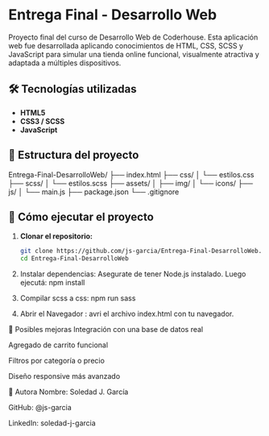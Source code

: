 # Entrega Final - Desarrollo Web

Proyecto final del curso de Desarrollo Web de Coderhouse. Esta aplicación web fue desarrollada aplicando conocimientos de HTML, CSS, SCSS y JavaScript para simular una tienda online funcional, visualmente atractiva y adaptada a múltiples dispositivos.

## 🛠 Tecnologías utilizadas

- **HTML5**  
- **CSS3 / SCSS**  
- **JavaScript**

## 📁 Estructura del proyecto
Entrega-Final-DesarrolloWeb/
├── index.html
├── css/
│ └── estilos.css
├── scss/
│ └── estilos.scss
├── assets/
│ ├── img/
│ └── icons/
├── js/
│ └── main.js
├── package.json
└── .gitignore

## 🚀 Cómo ejecutar el proyecto

1. **Clonar el repositorio:**

   ```bash
   git clone https://github.com/js-garcia/Entrega-Final-DesarrolloWeb.git
   cd Entrega-Final-DesarrolloWeb
2. Instalar dependencias:
   Asegurate de tener Node.js instalado. Luego ejecutá: npm install
3. Compilar scss a css: npm run sass
4. Abrir el Navegador : avri el archivo index.html con tu navegador.

🔮 Posibles mejoras
Integración con una base de datos real

Agregado de carrito funcional

Filtros por categoría o precio

Diseño responsive más avanzado

👤 Autora
Nombre: Soledad J. García

GitHub: @js-garcia

LinkedIn: soledad-j-garcia
